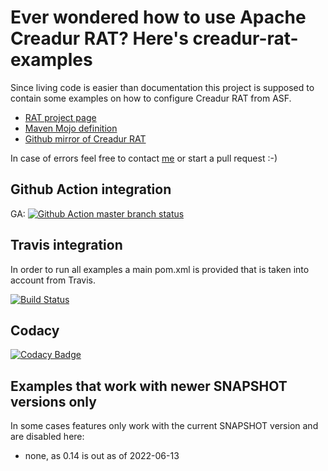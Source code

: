 # Ever wondered how to use Apache Creadur RAT? Here's creadur-rat-examples

Since living code is easier than documentation this project is supposed to contain some
examples on how to configure Creadur RAT from ASF.

* [RAT project page](https://creadur.apache.org/rat/)
* [Maven Mojo definition](https://creadur.apache.org/rat/apache-rat-plugin/check-mojo.html)
* [Github mirror of Creadur RAT](https://github.com/apache/creadur-rat)

In case of errors feel free to contact <a href="&#109;&#97;&#105;&#108;&#116;&#111;&#58;&#112;&#111;&#116;&#116;&#108;&#105;&#110;&#103;&#101;&#114;&#64;&#97;&#112;&#97;&#99;&#104;&#101;&#46;&#111;&#114;&#103;&#63;&#115;&#117;&#98;&#106;&#101;&#99;&#116;&#61;&#82;&#65;&#84; &#101;&#120;&#97;&#109;&#112;&#108;&#101;&#115; &#97;&#116; &#71;&#105;&#116;&#104;&#117;&#98;">me</a> or start a pull request :-)

## Github Action integration

GA: [![Github Action master branch status](https://github.com/ottlinger/creadur-rat-examples/actions/workflows/maven.yml/badge.svg?branch=master)](https://github.com/ottlinger/creadur-rat-examples/actions)

## Travis integration

In order to run all examples a main pom.xml is provided that is taken into account from Travis.

[![Build Status](https://travis-ci.org/ottlinger/creadur-rat-examples.svg)](https://travis-ci.org/ottlinger/creadur-rat-examples)

## Codacy

[![Codacy Badge](https://app.codacy.com/project/badge/Grade/00f1aaecada54cf09c9b505e410a0a11)](https://www.codacy.com/gh/ottlinger/creadur-rat-examples/dashboard)

## Examples that work with newer SNAPSHOT versions only

In some cases features only work with the current SNAPSHOT version and are disabled here:

* none, as 0.14 is out as of 2022-06-13
